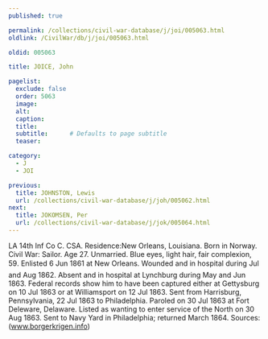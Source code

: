 ```yaml
---
published: true

permalink: /collections/civil-war-database/j/joi/005063.html
oldlink: /CivilWar/db/j/joi/005063.html

oldid: 005063

title: JOICE, John

pagelist:
  exclude: false
  order: 5063
  image: 
  alt:
  caption:
  title:
  subtitle:      # Defaults to page subtitle
  teaser:

category: 
  - J 
  - JOI

previous:
  title: JOHNSTON, Lewis
  url: /collections/civil-war-database/j/joh/005062.html  
next:
  title: JOKOMSEN, Per
  url: /collections/civil-war-database/j/jok/005064.html   
---
```

LA 14th Inf Co C. CSA. Residence:New Orleans, Louisiana. Born in Norway. Civil War: Sailor. Age 27. Unmarried. Blue eyes, light hair, fair complexion, 5&#146;9&#148;. Enlisted 6 Jun 1861 at New Orleans. Wounded and in hospital during Jul and Aug 1862. Absent and in hospital at Lynchburg during May and Jun 1863. Federal records show him to have been captured either at Gettysburg on 10 Jul 1863 or at Williamsport on 12 Jul 1863. Sent from Harrisburg, Pennsylvania, 22 Jul 1863 to Philadelphia. Paroled on 30 Jul 1863 at Fort Deleware, Delaware. Listed as wanting to enter service of the North on 30 Aug 1863. Sent to Navy Yard in Philadelphia; returned March 1864. Sources: (www.borgerkrigen.info)
